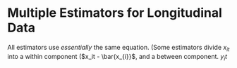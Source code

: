# Multiple Estimators for Longitudinal Data

All estimators use *essentially* the same equation. (Some estimators divide $x_{it}$ into a within component ($x_it - \bar{x_{i}}$, and a between component.
$y_it$
